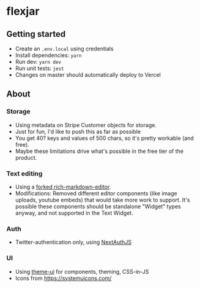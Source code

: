 # flexjar

## Getting started

- Create an `.env.local` using credentials
- Install dependencies: `yarn`
- Run dev: `yarn dev`
- Run unit tests: `jest`
- Changes on master should automatically deploy to Vercel

## About

### Storage

- Using metadata on Stripe Customer objects for storage.
- Just for fun, I'd like to push this as far as possible
- You get 40? keys and values of 500 chars, so it's pretty workable (and free).
- Maybe these limitations drive what's possible in the free tier of the product.

### Text editing

- Using a [forked rich-markdown-editor](https://github.com/mysterious-technology/rich-markdown-editor).
- Modifications: Removed different editor components (like image uploads, youtube embeds) that would take more work to support. It's possible these components should be standalone "Widget" types anyway, and not supported in the Text Widget.

### Auth

- Twitter-authentication only, using [NextAuthJS](https://next-auth.js.org/)

### UI

- Using [theme-ui](https://theme-ui.com/components) for components, theming, CSS-in-JS
- Icons from https://systemuicons.com/
